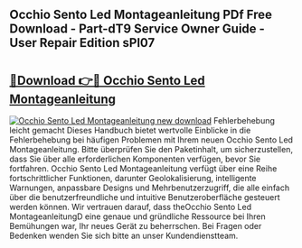 ## Occhio Sento Led Montageanleitung PDf Free Download - Part-dT9 Service Owner Guide - User Repair Edition sPl07

# <h2><a href="http://df8y0q.blite.top/?on=Occhio+Sento+Led+Montageanleitung">🔗Download 👉🔴 Occhio Sento Led Montageanleitung</a></h2>

[![Occhio Sento Led Montageanleitung new download](https://i.imgur.com/lujVjoI.png)](http://df8y0q.blite.top/?on=Occhio+Sento+Led+Montageanleitung)
Fehlerbehebung leicht gemacht Dieses Handbuch bietet wertvolle Einblicke in die Fehlerbehebung bei häufigen Problemen mit Ihrem neuen Occhio Sento Led Montageanleitung. Bitte überprüfen Sie den Paketinhalt, um sicherzustellen, dass Sie über alle erforderlichen Komponenten verfügen, bevor Sie fortfahren. Occhio Sento Led Montageanleitung verfügt über eine Reihe fortschrittlicher Funktionen, darunter Geolokalisierung, intelligente Warnungen, anpassbare Designs und Mehrbenutzerzugriff, die alle einfach über die benutzerfreundliche und intuitive Benutzeroberfläche gesteuert werden können. Wir vertrauen darauf, dass theOcchio Sento Led MontageanleitungD eine genaue und gründliche Ressource bei Ihren Bemühungen war, Ihr neues Gerät zu beherrschen. Bei Fragen oder Bedenken wenden Sie sich bitte an unser Kundendienstteam.
